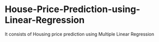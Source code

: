 # House-Price-Prediction-using-Linear-Regression
It consists of Housing price prediction using Multiple Linear Regression
